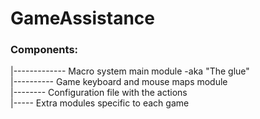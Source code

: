 # GameAssistance

### Components:
|------------- Macro system main module -aka "The glue" <br/>
|---------- Game keyboard and mouse maps module <br/>
|-------- Configuration file with the actions<br/>
|----- Extra modules specific to each game<br/>
